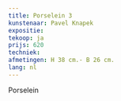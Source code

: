 ```yaml
---
title: Porselein 3
kunstenaar: Pavel Knapek
expositie: 
tekoop: ja
prijs: 620
techniek: 
afmetingen: H 38 cm.- B 26 cm.
lang: nl
---
```


Porselein